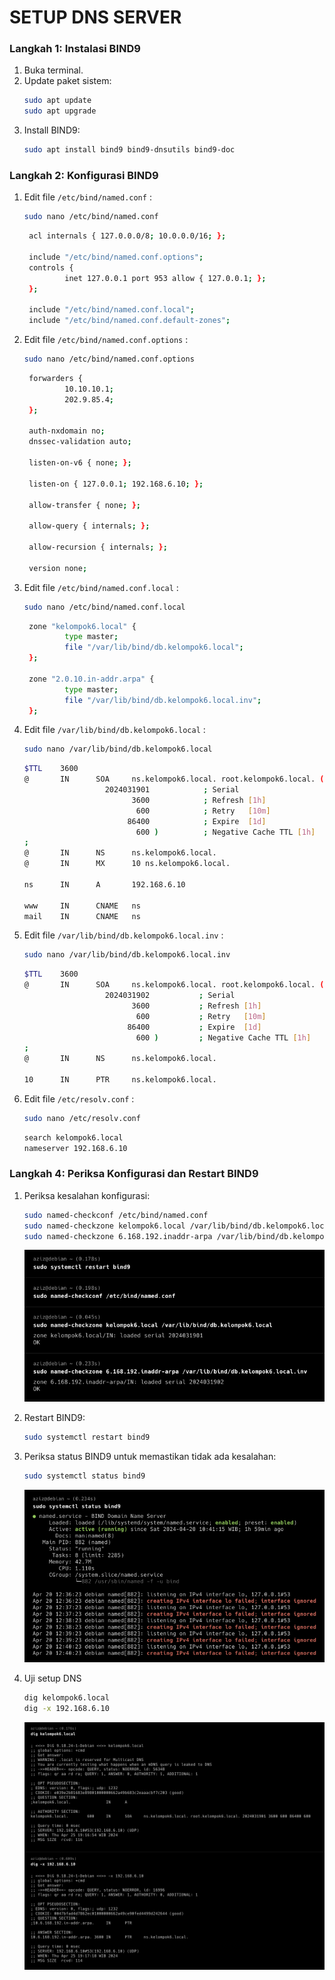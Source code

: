 # SETUP DNS SERVER

### Langkah 1: Instalasi BIND9

1. Buka terminal.
2. Update paket sistem:
   ```bash
   sudo apt update
   sudo apt upgrade
   ```
3. Install BIND9:
   ```bash
   sudo apt install bind9 bind9-dnsutils bind9-doc
   ```

### Langkah 2: Konfigurasi BIND9

1. Edit file `/etc/bind/named.conf` :

   ```bash
   sudo nano /etc/bind/named.conf
   ```

   ```bash
    acl internals { 127.0.0.0/8; 10.0.0.0/16; };

    include "/etc/bind/named.conf.options";
    controls {
            inet 127.0.0.1 port 953 allow { 127.0.0.1; };
    };

    include "/etc/bind/named.conf.local";
    include "/etc/bind/named.conf.default-zones";
   ```

2. Edit file `/etc/bind/named.conf.options` :

   ```bash
   sudo nano /etc/bind/named.conf.options
   ```

   ```bash
    forwarders {
            10.10.10.1;
            202.9.85.4;
    };

    auth-nxdomain no;
    dnssec-validation auto;

    listen-on-v6 { none; };

    listen-on { 127.0.0.1; 192.168.6.10; };

    allow-transfer { none; };

    allow-query { internals; };

    allow-recursion { internals; };

    version none;
   ```

3. Edit file `/etc/bind/named.conf.local` :

   ```bash
   sudo nano /etc/bind/named.conf.local
   ```

   ```bash
    zone "kelompok6.local" {
            type master;
            file "/var/lib/bind/db.kelompok6.local";
    };

    zone "2.0.10.in-addr.arpa" {
            type master;
            file "/var/lib/bind/db.kelompok6.local.inv";
    };
   ```

4. Edit file `/var/lib/bind/db.kelompok6.local` :

   ```bash
   sudo nano /var/lib/bind/db.kelompok6.local
   ```

   ```bash
   $TTL    3600
   @       IN      SOA     ns.kelompok6.local. root.kelompok6.local. (
                     2024031901            ; Serial
                           3600            ; Refresh [1h]
                            600            ; Retry   [10m]
                          86400            ; Expire  [1d]
                            600 )          ; Negative Cache TTL [1h]
   ;
   @       IN      NS      ns.kelompok6.local.
   @       IN      MX      10 ns.kelompok6.local.

   ns      IN      A       192.168.6.10

   www     IN      CNAME   ns
   mail    IN      CNAME   ns
   ```

5. Edit file `/var/lib/bind/db.kelompok6.local.inv` :

   ```bash
   sudo nano /var/lib/bind/db.kelompok6.local.inv
   ```

   ```bash
   $TTL    3600
   @       IN      SOA     ns.kelompok6.local. root.kelompok6.local. (
                     2024031902           ; Serial
                           3600           ; Refresh [1h]
                            600           ; Retry   [10m]
                          86400           ; Expire  [1d]
                            600 )         ; Negative Cache TTL [1h]
   ;
   @       IN      NS      ns.kelompok6.local.

   10      IN      PTR     ns.kelompok6.local.
   ```

6. Edit file `/etc/resolv.conf` :

   ```bash
   sudo nano /etc/resolv.conf
   ```

   ```bash
   search kelompok6.local
   nameserver 192.168.6.10
   ```

### Langkah 4: Periksa Konfigurasi dan Restart BIND9

1. Periksa kesalahan konfigurasi:

   ```bash
   sudo named-checkconf /etc/bind/named.conf
   sudo named-checkzone kelompok6.local /var/lib/bind/db.kelompok6.local
   sudo named-checkzone 6.168.192.inaddr-arpa /var/lib/bind/db.kelompok6.local.inv
   ```

   ![Check](assets/ss-check.png)

2. Restart BIND9:

   ```bash
   sudo systemctl restart bind9
   ```

3. Periksa status BIND9 untuk memastikan tidak ada kesalahan:

   ```bash
   sudo systemctl status bind9
   ```

   ![Status](assets/ss-status.png)

4. Uji setup DNS

   ```bash
   dig kelompok6.local
   dig -x 192.168.6.10
   ```

   ![Status](assets/ss-dig.png)

